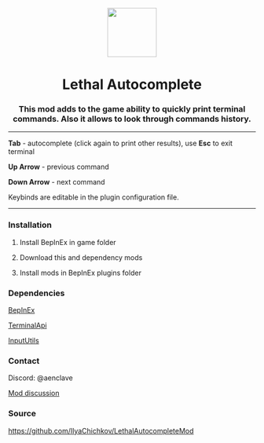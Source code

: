 ﻿<p align="center">
  <img height="100" src="../media/images/icon.png" />
</p>

<div align="center">
  <h1>Lethal Autocomplete</h1>
  <h3>This mod adds to the game ability to quickly print terminal commands. Also it allows to look through commands history.</h3>
</div>

---

**Tab** - autocomplete (click again to print other results), use **Esc** to exit terminal

**Up Arrow** - previous command

**Down Arrow** - next command

Keybinds are editable in the plugin configuration file.

---

### Installation

1) Install BepInEx in game folder

2) Download this and dependency mods

3) Install mods in BepInEx plugins folder

### Dependencies

[BepInEx](https://thunderstore.io/c/lethal-company/p/BepInEx/BepInExPack/)

[TerminalApi](https://thunderstore.io/c/lethal-company/p/NotAtomicBomb/TerminalApi/)

[InputUtils](https://thunderstore.io/c/lethal-company/p/Rune580/LethalCompany_InputUtils/)

### Contact

Discord: @aenclave

[Mod discussion](https://discord.com/channels/1169792572382773318/1190188482581246062)

### Source

https://github.com/IlyaChichkov/LethalAutocompleteMod
